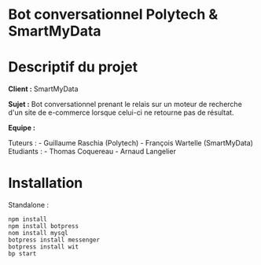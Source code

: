 Bot conversationnel Polytech & SmartMyData
======================================================

# Descriptif du projet

**Client :** SmartMyData

**Sujet :**	Bot conversationnel prenant le relais sur un moteur de recherche
d'un site de e-commerce lorsque celui-ci ne retourne pas de résultat.

**Equipe :**

Tuteurs :
    - Guillaume Raschia (Polytech)
    - François Wartelle (SmartMyData)
Etudiants :
    - Thomas Coquereau
    - Arnaud Langelier

# Installation

Standalone :

```
npm install
npm install botpress
nom install mysql
botpress install messenger
botpress install wit
bp start
```
